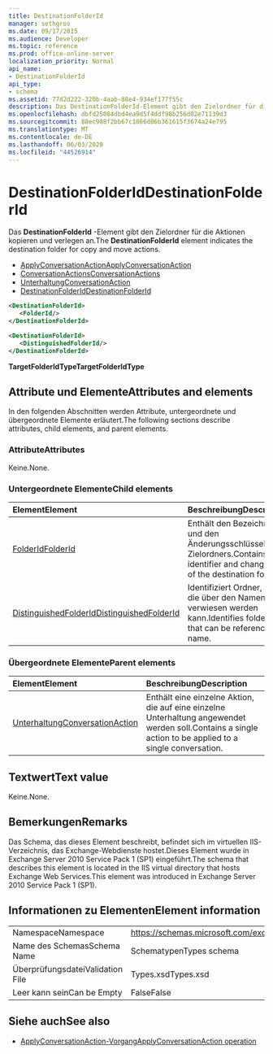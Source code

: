 ```yaml
---
title: DestinationFolderId
manager: sethgros
ms.date: 09/17/2015
ms.audience: Developer
ms.topic: reference
ms.prod: office-online-server
localization_priority: Normal
api_name:
- DestinationFolderId
api_type:
- schema
ms.assetid: 77d2d222-320b-4aab-88e4-934ef177f55c
description: Das DestinationFolderId-Element gibt den Zielordner für die Aktionen kopieren und verlegen an.
ms.openlocfilehash: dbfd25084dbd4ea9d5f4ddf98b256d02e71139d3
ms.sourcegitcommit: 88ec988f2bb67c1866d06b361615f3674a24e795
ms.translationtype: MT
ms.contentlocale: de-DE
ms.lasthandoff: 06/03/2020
ms.locfileid: "44526914"
---
```

# <a name="destinationfolderid"></a><span data-ttu-id="c0fd0-103">DestinationFolderId</span><span class="sxs-lookup"><span data-stu-id="c0fd0-103">DestinationFolderId</span></span>

<span data-ttu-id="c0fd0-104">Das **DestinationFolderId** -Element gibt den Zielordner für die Aktionen kopieren und verlegen an.</span><span class="sxs-lookup"><span data-stu-id="c0fd0-104">The **DestinationFolderId** element indicates the destination folder for copy and move actions.</span></span> 
  
- [<span data-ttu-id="c0fd0-105">ApplyConversationAction</span><span class="sxs-lookup"><span data-stu-id="c0fd0-105">ApplyConversationAction</span></span>](applyconversationaction.md)  
- [<span data-ttu-id="c0fd0-106">ConversationActions</span><span class="sxs-lookup"><span data-stu-id="c0fd0-106">ConversationActions</span></span>](conversationactions.md) 
- [<span data-ttu-id="c0fd0-107">Unterhaltung</span><span class="sxs-lookup"><span data-stu-id="c0fd0-107">ConversationAction</span></span>](conversationaction.md)  
- [<span data-ttu-id="c0fd0-108">DestinationFolderId</span><span class="sxs-lookup"><span data-stu-id="c0fd0-108">DestinationFolderId</span></span>](destinationfolderid.md)
  
```XML
<DestinationFolderId>
   <FolderId/>
</DestinationFolderId>
```

```XML
<DestinationFolderId>
   <DistinguishedFolderId/>
</DestinationFolderId>
```

<span data-ttu-id="c0fd0-109">**TargetFolderIdType**</span><span class="sxs-lookup"><span data-stu-id="c0fd0-109">**TargetFolderIdType**</span></span>

## <a name="attributes-and-elements"></a><span data-ttu-id="c0fd0-110">Attribute und Elemente</span><span class="sxs-lookup"><span data-stu-id="c0fd0-110">Attributes and elements</span></span>

<span data-ttu-id="c0fd0-111">In den folgenden Abschnitten werden Attribute, untergeordnete und übergeordnete Elemente erläutert.</span><span class="sxs-lookup"><span data-stu-id="c0fd0-111">The following sections describe attributes, child elements, and parent elements.</span></span>
  
### <a name="attributes"></a><span data-ttu-id="c0fd0-112">Attribute</span><span class="sxs-lookup"><span data-stu-id="c0fd0-112">Attributes</span></span>

<span data-ttu-id="c0fd0-113">Keine.</span><span class="sxs-lookup"><span data-stu-id="c0fd0-113">None.</span></span>
  
### <a name="child-elements"></a><span data-ttu-id="c0fd0-114">Untergeordnete Elemente</span><span class="sxs-lookup"><span data-stu-id="c0fd0-114">Child elements</span></span>

|<span data-ttu-id="c0fd0-115">**Element**</span><span class="sxs-lookup"><span data-stu-id="c0fd0-115">**Element**</span></span>|<span data-ttu-id="c0fd0-116">**Beschreibung**</span><span class="sxs-lookup"><span data-stu-id="c0fd0-116">**Description**</span></span>|
|:-----|:-----|
|[<span data-ttu-id="c0fd0-117">FolderId</span><span class="sxs-lookup"><span data-stu-id="c0fd0-117">FolderId</span></span>](folderid.md) <br/> |<span data-ttu-id="c0fd0-118">Enthält den Bezeichner und den Änderungsschlüssel des Zielordners.</span><span class="sxs-lookup"><span data-stu-id="c0fd0-118">Contains the identifier and change key of the destination folder.</span></span>  <br/> |
|[<span data-ttu-id="c0fd0-119">DistinguishedFolderId</span><span class="sxs-lookup"><span data-stu-id="c0fd0-119">DistinguishedFolderId</span></span>](distinguishedfolderid.md) <br/> |<span data-ttu-id="c0fd0-120">Identifiziert Ordner, auf die über den Namen verwiesen werden kann.</span><span class="sxs-lookup"><span data-stu-id="c0fd0-120">Identifies folders that can be referenced by name.</span></span>  <br/> |
   
### <a name="parent-elements"></a><span data-ttu-id="c0fd0-121">Übergeordnete Elemente</span><span class="sxs-lookup"><span data-stu-id="c0fd0-121">Parent elements</span></span>

|<span data-ttu-id="c0fd0-122">**Element**</span><span class="sxs-lookup"><span data-stu-id="c0fd0-122">**Element**</span></span>|<span data-ttu-id="c0fd0-123">**Beschreibung**</span><span class="sxs-lookup"><span data-stu-id="c0fd0-123">**Description**</span></span>|
|:-----|:-----|
|[<span data-ttu-id="c0fd0-124">Unterhaltung</span><span class="sxs-lookup"><span data-stu-id="c0fd0-124">ConversationAction</span></span>](conversationaction.md) <br/> |<span data-ttu-id="c0fd0-125">Enthält eine einzelne Aktion, die auf eine einzelne Unterhaltung angewendet werden soll.</span><span class="sxs-lookup"><span data-stu-id="c0fd0-125">Contains a single action to be applied to a single conversation.</span></span>  <br/> |
   
## <a name="text-value"></a><span data-ttu-id="c0fd0-126">Textwert</span><span class="sxs-lookup"><span data-stu-id="c0fd0-126">Text value</span></span>

<span data-ttu-id="c0fd0-127">Keine.</span><span class="sxs-lookup"><span data-stu-id="c0fd0-127">None.</span></span>
  
## <a name="remarks"></a><span data-ttu-id="c0fd0-128">Bemerkungen</span><span class="sxs-lookup"><span data-stu-id="c0fd0-128">Remarks</span></span>

<span data-ttu-id="c0fd0-129">Das Schema, das dieses Element beschreibt, befindet sich im virtuellen IIS-Verzeichnis, das Exchange-Webdienste hostet.Dieses Element wurde in Exchange Server 2010 Service Pack 1 (SP1) eingeführt.</span><span class="sxs-lookup"><span data-stu-id="c0fd0-129">The schema that describes this element is located in the IIS virtual directory that hosts Exchange Web Services.This element was introduced in Exchange Server 2010 Service Pack 1 (SP1).</span></span>
  
## <a name="element-information"></a><span data-ttu-id="c0fd0-130">Informationen zu Elementen</span><span class="sxs-lookup"><span data-stu-id="c0fd0-130">Element information</span></span>

|||
|:-----|:-----|
|<span data-ttu-id="c0fd0-131">Namespace</span><span class="sxs-lookup"><span data-stu-id="c0fd0-131">Namespace</span></span>  <br/> |https://schemas.microsoft.com/exchange/services/2006/types  <br/> |
|<span data-ttu-id="c0fd0-132">Name des Schemas</span><span class="sxs-lookup"><span data-stu-id="c0fd0-132">Schema Name</span></span>  <br/> |<span data-ttu-id="c0fd0-133">Schematypen</span><span class="sxs-lookup"><span data-stu-id="c0fd0-133">Types schema</span></span>  <br/> |
|<span data-ttu-id="c0fd0-134">Überprüfungsdatei</span><span class="sxs-lookup"><span data-stu-id="c0fd0-134">Validation File</span></span>  <br/> |<span data-ttu-id="c0fd0-135">Types.xsd</span><span class="sxs-lookup"><span data-stu-id="c0fd0-135">Types.xsd</span></span>  <br/> |
|<span data-ttu-id="c0fd0-136">Leer kann sein</span><span class="sxs-lookup"><span data-stu-id="c0fd0-136">Can be Empty</span></span>  <br/> |<span data-ttu-id="c0fd0-137">False</span><span class="sxs-lookup"><span data-stu-id="c0fd0-137">False</span></span>  <br/> |
   
## <a name="see-also"></a><span data-ttu-id="c0fd0-138">Siehe auch</span><span class="sxs-lookup"><span data-stu-id="c0fd0-138">See also</span></span>

- [<span data-ttu-id="c0fd0-139">ApplyConversationAction-Vorgang</span><span class="sxs-lookup"><span data-stu-id="c0fd0-139">ApplyConversationAction operation</span></span>](applyconversationaction-operation.md)

